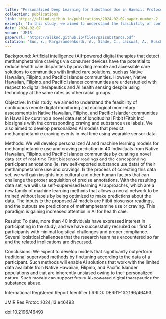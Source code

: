 ```yaml
---
title: "Personalized Deep Learning for Substance Use in Hawaii: Protocol for a Passive Sensing and Ecological Momentary Assessment Study"
collection: publications
link: https://aliknd.github.io/publications/2024-02-07-paper-number-2
excerpt: 'In this study, we aimed to understand the feasibility of continuous remote digital monitoring and ecological momentary assessments in Native Hawaiian, Filipino, and Pacific Islander communities in Hawaii by curating a novel data set of longitudinal Fitbit (Fitbit Inc) biosignals with the corresponding craving and substance use labels. We also aimed to develop personalized AI models that predict methamphetamine craving events in real time using wearable sensor data.'
date: 2024-02-07
venue: 'JMIR'
paperurl: 'https://aliknd.github.io/files/paisubstance.pdf'
citation: 'Sun, Y., Kargarandehkordi, A., Slade, C., Jaiswal, A., Busch, G., Guerrero, A., ... & Washington, P. (2024). Personalized Deep Learning for Substance Use in Hawaii: Protocol for a Passive Sensing and Ecological Momentary Assessment Study. JMIR Research Protocols, 13(1), e46493.'
---
```


Background:
Artificial intelligence (AI)–powered digital therapies that detect methamphetamine cravings via consumer devices have the potential to reduce health care disparities by providing remote and accessible care solutions to communities with limited care solutions, such as Native Hawaiian, Filipino, and Pacific Islander communities. However, Native Hawaiian, Filipino, and Pacific Islander communities are understudied with respect to digital therapeutics and AI health sensing despite using technology at the same rates as other racial groups.

Objective:
In this study, we aimed to understand the feasibility of continuous remote digital monitoring and ecological momentary assessments in Native Hawaiian, Filipino, and Pacific Islander communities in Hawaii by curating a novel data set of longitudinal Fitbit (Fitbit Inc) biosignals with the corresponding craving and substance use labels. We also aimed to develop personalized AI models that predict methamphetamine craving events in real time using wearable sensor data.

Methods:
We will develop personalized AI and machine learning models for methamphetamine use and craving prediction in 40 individuals from Native Hawaiian, Filipino, and Pacific Islander communities by curating a novel data set of real-time Fitbit biosensor readings and the corresponding participant annotations (ie, raw self-reported substance use data) of their methamphetamine use and cravings. In the process of collecting this data set, we will gain insights into cultural and other human factors that can challenge the proper acquisition of precise annotations. With the resulting data set, we will use self-supervised learning AI approaches, which are a new family of machine learning methods that allows a neural network to be trained without labels by being optimized to make predictions about the data. The inputs to the proposed AI models are Fitbit biosensor readings, and the outputs are predictions of methamphetamine use or craving. This paradigm is gaining increased attention in AI for health care.

Results:
To date, more than 40 individuals have expressed interest in participating in the study, and we have successfully recruited our first 5 participants with minimal logistical challenges and proper compliance. Several logistical challenges that the research team has encountered so far and the related implications are discussed.

Conclusions:
We expect to develop models that significantly outperform traditional supervised methods by finetuning according to the data of a participant. Such methods will enable AI solutions that work with the limited data available from Native Hawaiian, Filipino, and Pacific Islander populations and that are inherently unbiased owing to their personalized nature. Such models can support future AI-powered digital therapeutics for substance abuse.

International Registered Report Identifier (IRRID):
DERR1-10.2196/46493

JMIR Res Protoc 2024;13:e46493

doi:10.2196/46493
